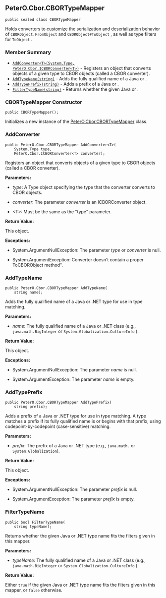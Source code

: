 ## PeterO.Cbor.CBORTypeMapper

    public sealed class CBORTypeMapper

 Holds converters to customize the serialization and deserialization behavior of  `CBORObject.FromObject`  and  `CBORObject#ToObject`  , as well as type filters for  `ToObject`  .

### Member Summary
* <code>[AddConverter&lt;T&gt;(System.Type, PeterO.Cbor.ICBORConverter&lt;T&gt;)](#AddConverter_T_System_Type_PeterO_Cbor_ICBORConverter_T)</code> - Registers an object that converts objects of a given type to CBOR objects (called a CBOR converter).
* <code>[AddTypeName(string)](#AddTypeName_string)</code> - Adds the fully qualified name of a Java or .
* <code>[AddTypePrefix(string)](#AddTypePrefix_string)</code> - Adds a prefix of a Java or .
* <code>[FilterTypeName(string)](#FilterTypeName_string)</code> - Returns whether the given Java or .

<a id="Void_ctor"></a>
### CBORTypeMapper Constructor

    public CBORTypeMapper();

 Initializes a new instance of the [PeterO.Cbor.CBORTypeMapper](PeterO.Cbor.CBORTypeMapper.md) class.

 <a id="AddConverter_T_System_Type_PeterO_Cbor_ICBORConverter_T"></a>
### AddConverter

    public PeterO.Cbor.CBORTypeMapper AddConverter<T>(
        System.Type type,
        PeterO.Cbor.ICBORConverter<T> converter);

 Registers an object that converts objects of a given type to CBOR objects (called a CBOR converter).

 <b>Parameters:</b>

 * <i>type</i>: A Type object specifying the type that the converter converts to CBOR objects.

 * <i>converter</i>: The parameter  <i>converter</i>
 is an ICBORConverter object.

 * &lt;T&gt;: Must be the same as the "type" parameter.

<b>Return Value:</b>

This object.

<b>Exceptions:</b>

 * System.ArgumentNullException:
The parameter  <i>type</i>
 or  <i>converter</i>
 is null.

 * System.ArgumentException:
Converter doesn't contain a proper ToCBORObject method".

<a id="AddTypeName_string"></a>
### AddTypeName

    public PeterO.Cbor.CBORTypeMapper AddTypeName(
        string name);

 Adds the fully qualified name of a Java or .NET type for use in type matching.

 <b>Parameters:</b>

 * <i>name</i>: The fully qualified name of a Java or .NET class (e.g.,  `java.math.BigInteger`  or  `System.Globalization.CultureInfo`  ).

<b>Return Value:</b>

This object.

<b>Exceptions:</b>

 * System.ArgumentNullException:
The parameter  <i>name</i>
 is null.

 * System.ArgumentException:
The parameter  <i>name</i>
 is empty.

<a id="AddTypePrefix_string"></a>
### AddTypePrefix

    public PeterO.Cbor.CBORTypeMapper AddTypePrefix(
        string prefix);

 Adds a prefix of a Java or .NET type for use in type matching. A type matches a prefix if its fully qualified name is or begins with that prefix, using codepoint-by-codepoint (case-sensitive) matching.

 <b>Parameters:</b>

 * <i>prefix</i>: The prefix of a Java or .NET type (e.g., `java.math.` or `System.Globalization`).

<b>Return Value:</b>

This object.

<b>Exceptions:</b>

 * System.ArgumentNullException:
The parameter  <i>prefix</i>
 is null.

 * System.ArgumentException:
The parameter  <i>prefix</i>
 is empty.

<a id="FilterTypeName_string"></a>
### FilterTypeName

    public bool FilterTypeName(
        string typeName);

 Returns whether the given Java or .NET type name fits the filters given in this mapper.

 <b>Parameters:</b>

 * <i>typeName</i>: The fully qualified name of a Java or .NET class (e.g.,  `java.math.BigInteger`  or  `System.Globalization.CultureInfo`  ).

<b>Return Value:</b>

Either  `true`  if the given Java or .NET type name fits the filters given in this mapper, or  `false`  otherwise.
